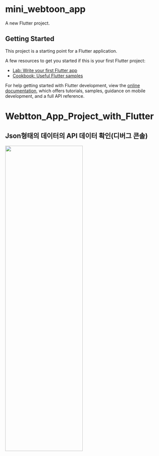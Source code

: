 # mini_webtoon_app

A new Flutter project.

## Getting Started

This project is a starting point for a Flutter application.

A few resources to get you started if this is your first Flutter project:

- [Lab: Write your first Flutter app](https://docs.flutter.dev/get-started/codelab)
- [Cookbook: Useful Flutter samples](https://docs.flutter.dev/cookbook)

For help getting started with Flutter development, view the
[online documentation](https://docs.flutter.dev/), which offers tutorials,
samples, guidance on mobile development, and a full API reference.
# Webtton_App_Project_with_Flutter

## Json형태의 데이터의 API 데이터 확인(디버그 콘솔)
<img src="https://github.com/Chochanguk/Webtton_App_Project_with_Flutter/assets/119058637/3c015228-ad3a-4f39-8f4c-68d653574693" width=70% height=50%/>
